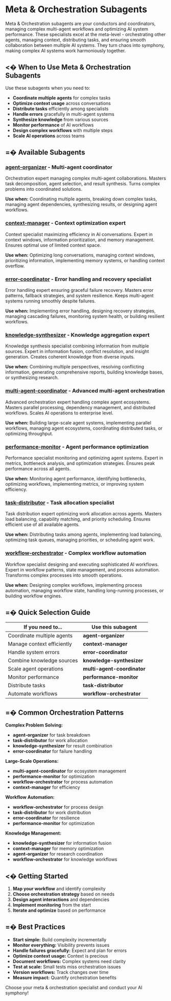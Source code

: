 # Meta & Orchestration Subagents

Meta & Orchestration subagents are your conductors and coordinators, managing complex multi-agent workflows and optimizing AI system performance. These specialists excel at the meta-level - orchestrating other agents, managing context, distributing tasks, and ensuring smooth collaboration between multiple AI systems. They turn chaos into symphony, making complex AI systems work harmoniously together.

## <� When to Use Meta & Orchestration Subagents

Use these subagents when you need to:

- **Coordinate multiple agents** for complex tasks
- **Optimize context usage** across conversations
- **Distribute tasks** efficiently among specialists
- **Handle errors** gracefully in multi-agent systems
- **Synthesize knowledge** from various sources
- **Monitor performance** of AI workflows
- **Design complex workflows** with multiple steps
- **Scale AI operations** across teams

## =� Available Subagents

### [**agent-organizer**](agent-organizer.md) - Multi-agent coordinator

Orchestration expert managing complex multi-agent collaborations. Masters task decomposition, agent selection, and result synthesis. Turns complex problems into coordinated solutions.

**Use when:** Coordinating multiple agents, breaking down complex tasks, managing agent dependencies, synthesizing results, or designing agent workflows.

### [**context-manager**](context-manager.md) - Context optimization expert

Context specialist maximizing efficiency in AI conversations. Expert in context windows, information prioritization, and memory management. Ensures optimal use of limited context space.

**Use when:** Optimizing long conversations, managing context windows, prioritizing information, implementing memory systems, or handling context overflow.

### [**error-coordinator**](error-coordinator.md) - Error handling and recovery specialist

Error handling expert ensuring graceful failure recovery. Masters error patterns, fallback strategies, and system resilience. Keeps multi-agent systems running smoothly despite failures.

**Use when:** Implementing error handling, designing recovery strategies, managing cascading failures, monitoring system health, or building resilient workflows.

### [**knowledge-synthesizer**](knowledge-synthesizer.md) - Knowledge aggregation expert

Knowledge synthesis specialist combining information from multiple sources. Expert in information fusion, conflict resolution, and insight generation. Creates coherent knowledge from diverse inputs.

**Use when:** Combining multiple perspectives, resolving conflicting information, generating comprehensive reports, building knowledge bases, or synthesizing research.

### [**multi-agent-coordinator**](multi-agent-coordinator.md) - Advanced multi-agent orchestration

Advanced orchestration expert handling complex agent ecosystems. Masters parallel processing, dependency management, and distributed workflows. Scales AI operations to enterprise level.

**Use when:** Building large-scale agent systems, implementing parallel workflows, managing agent ecosystems, coordinating distributed tasks, or optimizing throughput.

### [**performance-monitor**](performance-monitor.md) - Agent performance optimization

Performance specialist monitoring and optimizing agent systems. Expert in metrics, bottleneck analysis, and optimization strategies. Ensures peak performance across all agents.

**Use when:** Monitoring agent performance, identifying bottlenecks, optimizing workflows, implementing metrics, or improving system efficiency.

### [**task-distributor**](task-distributor.md) - Task allocation specialist

Task distribution expert optimizing work allocation across agents. Masters load balancing, capability matching, and priority scheduling. Ensures efficient use of all available agents.

**Use when:** Distributing tasks among agents, implementing load balancing, optimizing task queues, managing priorities, or scheduling agent work.

### [**workflow-orchestrator**](workflow-orchestrator.md) - Complex workflow automation

Workflow specialist designing and executing sophisticated AI workflows. Expert in workflow patterns, state management, and process automation. Transforms complex processes into smooth operations.

**Use when:** Designing complex workflows, implementing process automation, managing workflow state, handling long-running processes, or building workflow engines.

## =� Quick Selection Guide

| If you need to...          | Use this subagent           |
| -------------------------- | --------------------------- |
| Coordinate multiple agents | **agent-organizer**         |
| Manage context efficiently | **context-manager**         |
| Handle system errors       | **error-coordinator**       |
| Combine knowledge sources  | **knowledge-synthesizer**   |
| Scale agent operations     | **multi-agent-coordinator** |
| Monitor performance        | **performance-monitor**     |
| Distribute tasks           | **task-distributor**        |
| Automate workflows         | **workflow-orchestrator**   |

## =� Common Orchestration Patterns

**Complex Problem Solving:**

- **agent-organizer** for task breakdown
- **task-distributor** for work allocation
- **knowledge-synthesizer** for result combination
- **error-coordinator** for failure handling

**Large-Scale Operations:**

- **multi-agent-coordinator** for ecosystem management
- **performance-monitor** for optimization
- **workflow-orchestrator** for process automation
- **context-manager** for efficiency

**Workflow Automation:**

- **workflow-orchestrator** for process design
- **task-distributor** for work distribution
- **error-coordinator** for resilience
- **performance-monitor** for optimization

**Knowledge Management:**

- **knowledge-synthesizer** for information fusion
- **context-manager** for memory optimization
- **agent-organizer** for research coordination
- **workflow-orchestrator** for knowledge workflows

## <� Getting Started

1. **Map your workflow** and identify complexity
2. **Choose orchestration strategy** based on needs
3. **Design agent interactions** and dependencies
4. **Implement monitoring** from the start
5. **Iterate and optimize** based on performance

## =� Best Practices

- **Start simple:** Build complexity incrementally
- **Monitor everything:** Visibility prevents issues
- **Handle failures gracefully:** Expect and plan for errors
- **Optimize context usage:** Context is precious
- **Document workflows:** Complex systems need clarity
- **Test at scale:** Small tests miss orchestration issues
- **Version workflows:** Track changes over time
- **Measure impact:** Quantify orchestration benefits

Choose your meta & orchestration specialist and conduct your AI symphony!
